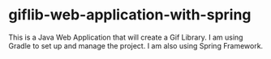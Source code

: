 # giflib-web-application-with-spring
This is a Java Web Application that will create a Gif Library.
I am using Gradle to set up and manage the project.
I am also using Spring Framework.
